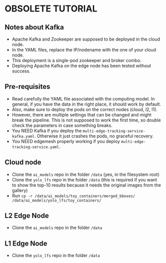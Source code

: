 # OBSOLETE TUTORIAL

## Notes about Kafka

- Apache Kafka and Zookeeper are supposed to be deployed in the cloud node.
- In the YAML files, replace the IP/nodename with the one of your cloud node.
- This deployment is a single-pod zookeeper and broker combo.
- Deploying Apache Kafka on the edge node has been tested without success.

## Pre-requisites

- Read carefully the YAML file associated with the computing model. In general, if you have the data in the right place, it should work by default.
- Also, make sure to deploy the pods on the correct nodes (cloud, l2, l1).
- However, there are multiple settings that can be changed and might break the pipeline. This is not supposed to work the first time, so double check the parameters in case something breaks.
- You NEED Kafka if you deploy the `multi-edge-tracking-service-kafka.yaml`. Otherwise it just crashes the pods, no graceful recovery.
- You NEED edgemesh properly working if you deploy `multi-edge-tracking-service.yaml`.

## Cloud node

- Clone the `ai_models` repo in the folder `/data` (yes, in the filesystem root)
- Clone the `yolo_lfs` repo in the folder `/data` (this is required if you want to show the top-10 results because it needs the original images from the gallery)
- Run `cp -r /data/ai_models/toy_containers/merged_bboxes/ /data/ai_models/yolo_lfs/toy_containers/`

## L2 Edge Node

- Clone the `ai_models` repo in the folder `/data`

## L1 Edge Node

- Clone the `yolo_lfs` repo in the folder `/data`
 